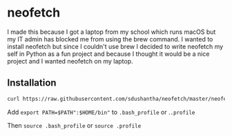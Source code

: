 # neofetch

I made this because I got a laptop from my school which runs macOS but my IT admin has blocked me from using the brew command. I wanted to install neofetch but since I couldn't use brew I decided to write neofetch my self in Python as a fun project and because I thought it would be a nice project and I wanted neofetch on my laptop.

## Installation
```bash
curl https://raw.githubusercontent.com/sdushantha/neofetch/master/neofetch > neofetch && mkdir -p ~/bin && mv neofetch ~/bin && chmod +x ~/bin/neofetch
```

Add ```export PATH=$PATH":$HOME/bin"``` to ```.bash_profile``` or .```.profile```


Then ```source .bash_profile``` or ```source .profile```

